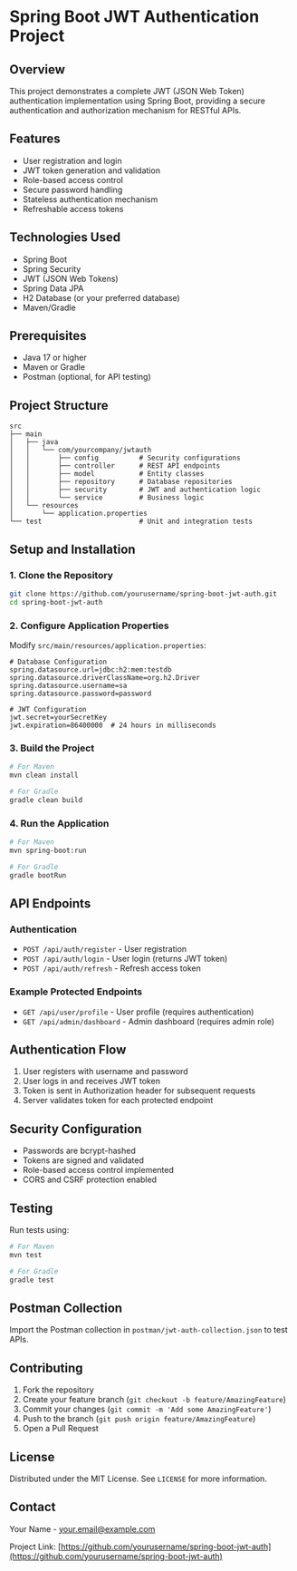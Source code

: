 # Spring Boot JWT Authentication Project

## Overview
This project demonstrates a complete JWT (JSON Web Token) authentication implementation using Spring Boot, providing a secure authentication and authorization mechanism for RESTful APIs.

## Features
- User registration and login
- JWT token generation and validation
- Role-based access control
- Secure password handling
- Stateless authentication mechanism
- Refreshable access tokens

## Technologies Used
- Spring Boot
- Spring Security
- JWT (JSON Web Tokens)
- Spring Data JPA
- H2 Database (or your preferred database)
- Maven/Gradle

## Prerequisites
- Java 17 or higher
- Maven or Gradle
- Postman (optional, for API testing)

## Project Structure
```
src
├── main
│   ├── java
│   │   └── com/yourcompany/jwtauth
│   │       ├── config          # Security configurations
│   │       ├── controller      # REST API endpoints
│   │       ├── model           # Entity classes
│   │       ├── repository      # Database repositories
│   │       ├── security        # JWT and authentication logic
│   │       └── service         # Business logic
│   └── resources
│       └── application.properties
└── test                        # Unit and integration tests
```

## Setup and Installation

### 1. Clone the Repository
```bash
git clone https://github.com/yourusername/spring-boot-jwt-auth.git
cd spring-boot-jwt-auth
```

### 2. Configure Application Properties
Modify `src/main/resources/application.properties`:
```properties
# Database Configuration
spring.datasource.url=jdbc:h2:mem:testdb
spring.datasource.driverClassName=org.h2.Driver
spring.datasource.username=sa
spring.datasource.password=password

# JWT Configuration
jwt.secret=yourSecretKey
jwt.expiration=86400000  # 24 hours in milliseconds
```

### 3. Build the Project
```bash
# For Maven
mvn clean install

# For Gradle
gradle clean build
```

### 4. Run the Application
```bash
# For Maven
mvn spring-boot:run

# For Gradle
gradle bootRun
```

## API Endpoints

### Authentication
- `POST /api/auth/register` - User registration
- `POST /api/auth/login` - User login (returns JWT token)
- `POST /api/auth/refresh` - Refresh access token

### Example Protected Endpoints
- `GET /api/user/profile` - User profile (requires authentication)
- `GET /api/admin/dashboard` - Admin dashboard (requires admin role)

## Authentication Flow
1. User registers with username and password
2. User logs in and receives JWT token
3. Token is sent in Authorization header for subsequent requests
4. Server validates token for each protected endpoint

## Security Configuration
- Passwords are bcrypt-hashed
- Tokens are signed and validated
- Role-based access control implemented
- CORS and CSRF protection enabled

## Testing
Run tests using:
```bash
# For Maven
mvn test

# For Gradle
gradle test
```

## Postman Collection
Import the Postman collection in `postman/jwt-auth-collection.json` to test APIs.

## Contributing
1. Fork the repository
2. Create your feature branch (`git checkout -b feature/AmazingFeature`)
3. Commit your changes (`git commit -m 'Add some AmazingFeature'`)
4. Push to the branch (`git push origin feature/AmazingFeature`)
5. Open a Pull Request

## License
Distributed under the MIT License. See `LICENSE` for more information.

## Contact
Your Name - your.email@example.com

Project Link: [https://github.com/yourusername/spring-boot-jwt-auth](https://github.com/yourusername/spring-boot-jwt-auth)
